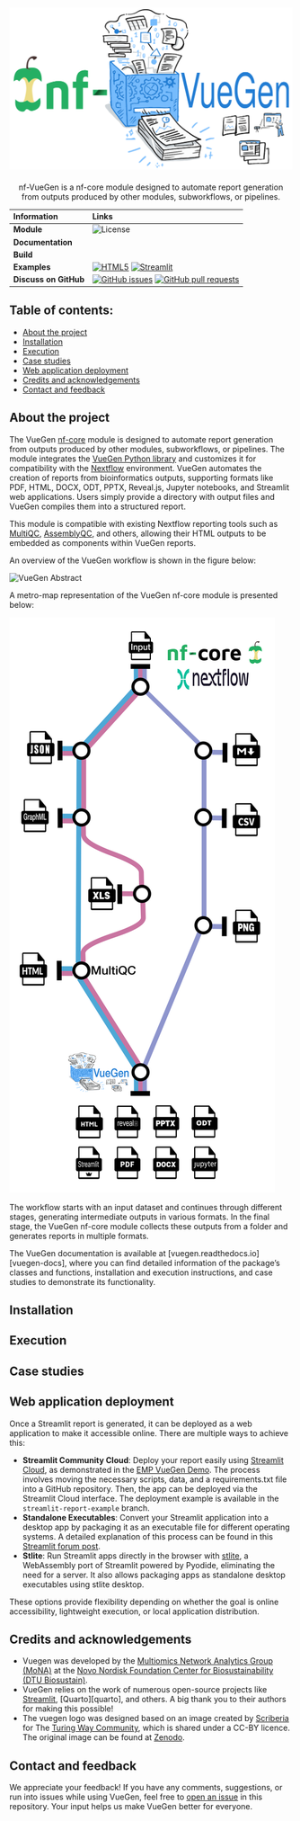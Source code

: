 ![nf-VueGen Logo](https://raw.githubusercontent.com/Multiomics-Analytics-Group/nf-vuegen/main/docs/images/nfvuegen_logo.svg)
-----------------
<p align="center">
   nf-VueGen is a nf-core module designed to automate report generation from outputs produced by other modules, subworkflows, or pipelines. 
</p>

| Information | Links |
| :--- | :--- |
| **Module** |![License](https://img.shields.io/github/license/Multiomics-Analytics-Group/vuegen)|
| **Documentation** | |
| **Build** | |
| **Examples** | [![HTML5](https://img.shields.io/badge/html5-%23E34F26.svg?style=for-the-badge&logo=html5&logoColor=white)][emp-html-demo] [![Streamlit](https://img.shields.io/badge/Streamlit-%23FE4B4B.svg?style=for-the-badge&logo=streamlit&logoColor=white)][emp-st-demo]|
| **Discuss on GitHub** | [![GitHub issues](https://img.shields.io/github/issues/Multiomics-Analytics-Group/nf-vuegen)][issues] [![GitHub pull requests](https://img.shields.io/github/issues-pr/Multiomics-Analytics-Group/nf-vuegen)][pulls]|

## Table of contents:
- [About the project](#about-the-project)
- [Installation](#installation)
- [Execution](#execution)
- [Case studies](#case-studies)
- [Web application deployment](#web-application-deployment)
- [Credits and acknowledgements](#credits-and-acknowledgements)
- [Contact and feedback](#contact-and-feedback)

## About the project
The VueGen [nf-core][nfcore] module is designed to automate report generation from outputs produced by other modules, subworkflows, or pipelines. The module integrates the [VueGen Python library][vuegen] and customizes it for compatibility with the [Nextflow][nextflow] environment. VueGen automates the creation of reports from bioinformatics outputs, supporting formats like PDF, HTML, DOCX, ODT, PPTX, Reveal.js, Jupyter notebooks, and Streamlit web applications. Users simply provide a directory with output files and VueGen compiles them into a structured report.

This module is compatible with existing Nextflow reporting tools such as [MultiQC][multiqc], [AssemblyQC][assemblyqc], and others, allowing their HTML outputs to be embedded as components within VueGen reports. 

An overview of the VueGen workflow is shown in the figure below:

![VueGen Abstract](https://raw.githubusercontent.com/Multiomics-Analytics-Group/vuegen/main/docs/images/vuegen_graph_abstract.png)

A metro-map representation of the VueGen nf-core module is presented below:

![nf-VueGen MetroMap](https://raw.githubusercontent.com/Multiomics-Analytics-Group/nf-vuegen/main/docs/images/metro_map_vuegen.png)

The workflow starts with an input dataset and continues through different stages, generating intermediate outputs in various formats. In the final stage, the VueGen nf-core module collects these outputs from a folder and generates reports in multiple formats.

The VueGen documentation is available at [vuegen.readthedocs.io][vuegen-docs], where you can find detailed information of the package’s classes and functions, installation and execution instructions, and case studies to demonstrate its functionality. 

## Installation

## Execution

## Case studies

## Web application deployment
Once a Streamlit report is generated, it can be deployed as a web application to make it accessible online. There are multiple ways to achieve this:

* **Streamlit Community Cloud**: Deploy your report easily using [Streamlit Cloud][st-cloud], as demonstrated in the [EMP VueGen Demo][emp-st-demo]. The process involves moving the necessary scripts, data, and a requirements.txt file into a GitHub repository. Then, the app can be deployed via the Streamlit Cloud interface. The deployment example is available in the `streamlit-report-example` branch.
* **Standalone Executables**: Convert your Streamlit application into a desktop app by packaging it as an executable file for different operating systems. A detailed explanation of this process can be found in this [Streamlit forum post][st-forum-exe].
* **Stlite**: Run Streamlit apps directly in the browser with [stlite][stlite], a WebAssembly port of Streamlit powered by Pyodide, eliminating the need for a server. It also allows packaging apps as standalone desktop executables using stlite desktop.

These options provide flexibility depending on whether the goal is online accessibility, lightweight execution, or local application distribution.

## Credits and acknowledgements
- Vuegen was developed by the [Multiomics Network Analytics Group (MoNA)][Mona] at the [Novo Nordisk Foundation Center for Biosustainability (DTU Biosustain)][Biosustain].
- VueGen relies on the work of numerous open-source projects like [Streamlit](streamlit), [Quarto][quarto], and others. A big thank you to their authors for making this possible!
- The vuegen logo was designed based on an image created by [Scriberia][scriberia] for The [Turing Way Community][turingway], which is shared under a CC-BY licence. The original image can be found at [Zenodo][zenodo-turingway].

## Contact and feedback
We appreciate your feedback! If you have any comments, suggestions, or run into issues while using VueGen, feel free to [open an issue][new-issue] in this repository. Your input helps us make VueGen better for everyone. 

[streamlit]: https://streamlit.io/ 
[emp-html-demo]: https://multiomics-analytics-group.github.io/vuegen/
[emp-st-demo]: https://earth-microbiome-vuegen-demo.streamlit.app/
[issues]: https://github.com/Multiomics-Analytics-Group/nf-vuegen/issues
[pulls]: https://github.com/Multiomics-Analytics-Group/nf-vuegen/pulls
[nfcore]: https://nf-co.re/
[vuegen]: https://github.com/Multiomics-Analytics-Group/vuegen
[nextflow]: https://www.nextflow.io/
[multiqc]: https://seqera.io/multiqc/
[assemblyqc]: https://github.com/Plant-Food-Research-Open/assemblyqc
[st-cloud]: https://streamlit.io/cloud
[stlite]: https://github.com/whitphx/stlite
[st-forum-exe]: https://discuss.streamlit.io/t/streamlit-deployment-as-an-executable-file-exe-for-windows-macos-and-android/6812
[Mona]: https://multiomics-analytics-group.github.io/
[Biosustain]: https://www.biosustain.dtu.dk/
[scriberia]: https://www.scriberia.co.uk/
[turingway]: https://github.com/the-turing-way/the-turing-way
[zenodo-turingway]: https://zenodo.org/records/3695300
[new-issue]: https://github.com/Multiomics-Analytics-Group/nf-vuegen/issues/new
